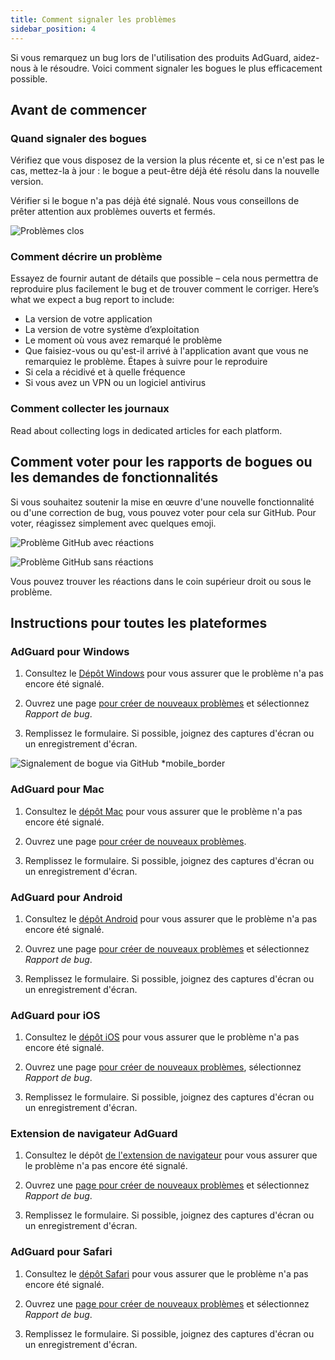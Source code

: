 ```yaml
---
title: Comment signaler les problèmes
sidebar_position: 4
---
```


Si vous remarquez un bug lors de l'utilisation des produits AdGuard, aidez-nous à le résoudre. Voici comment signaler les bogues le plus efficacement possible.

## Avant de commencer

### Quand signaler des bogues

Vérifiez que vous disposez de la version la plus récente et, si ce n'est pas le cas, mettez-la à jour : le bogue a peut-être déjà été résolu dans la nouvelle version.

Vérifier si le bogue n'a pas déjà été signalé. Nous vous conseillons de prêter attention aux problèmes ouverts et fermés.

![Problèmes clos](https://cdn.adtidy.org/content/kb/ad_blocker/general/closed_issues.png)

### Comment décrire un problème

Essayez de fournir autant de détails que possible – cela nous permettra de reproduire plus facilement le bug et de trouver comment le corriger. Here’s what we expect a bug report to include:

- La version de votre application
- La version de votre système d’exploitation
- Le moment où vous avez remarqué le problème
- Que faisiez-vous ou qu'est-il arrivé à l'application avant que vous ne remarquiez le problème. Étapes à suivre pour le reproduire
- Si cela a récidivé et à quelle fréquence
- Si vous avez un VPN ou un logiciel antivirus

### Comment collecter les journaux

Read about collecting logs in dedicated articles for each platform.

## Comment voter pour les rapports de bogues ou les demandes de fonctionnalités

Si vous souhaitez soutenir la mise en œuvre d'une nouvelle fonctionnalité ou d'une correction de bug, vous pouvez voter pour cela sur GitHub. Pour voter, réagissez simplement avec quelques emoji.

![Problème GitHub avec réactions](https://cdn.adtidy.org/content/kb/ad_blocker/general/github_reaction.png)

![Problème GitHub sans réactions](https://cdn.adtidy.org/content/kb/ad_blocker/general/github_reaction2.png)

Vous pouvez trouver les réactions dans le coin supérieur droit ou sous le problème.

## Instructions pour toutes les plateformes

### AdGuard pour Windows

1. Consultez le [Dépôt Windows](https://github.com/AdguardTeam/AdGuardforWindows/issues) pour vous assurer que le problème n'a pas encore été signalé.

2. Ouvrez une page [pour créer de nouveaux problèmes](https://github.com/AdguardTeam/AdguardForWindows/issues/new/choose) et sélectionnez *Rapport de bug*.

3. Remplissez le formulaire. Si possible, joignez des captures d'écran ou un enregistrement d'écran.

![Signalement de bogue via GitHub *mobile_border](https://cdn.adtidy.org/content/kb/ad_blocker/general/windows_gh.png)

### AdGuard pour Mac

1. Consultez le [dépôt Mac](https://github.com/AdguardTeam/AdGuardforMac/issues) pour vous assurer que le problème n'a pas encore été signalé.

2. Ouvrez une page [pour créer de nouveaux problèmes](https://github.com/AdguardTeam/AdguardForMac/issues/new).

3. Remplissez le formulaire. Si possible, joignez des captures d'écran ou un enregistrement d'écran.

### AdGuard pour Android

1. Consultez le [dépôt Android](https://github.com/AdguardTeam/AdGuardforAndroid/issues) pour vous assurer que le problème n'a pas encore été signalé.

2. Ouvrez une page [pour créer de nouveaux problèmes](https://github.com/AdguardTeam/AdguardForAndroid/issues/new/choose) et sélectionnez *Rapport de bug*.

3. Remplissez le formulaire. Si possible, joignez des captures d'écran ou un enregistrement d'écran.

### AdGuard pour iOS

1. Consultez le [dépôt iOS](https://github.com/AdguardTeam/AdGuardforiOS/issues) pour vous assurer que le problème n'a pas encore été signalé.

2. Ouvrez une page [pour créer de nouveaux problèmes](https://github.com/AdguardTeam/AdguardForiOS/issues/new/choose), sélectionnez *Rapport de bug*.

3. Remplissez le formulaire. Si possible, joignez des captures d'écran ou un enregistrement d'écran.

### Extension de navigateur AdGuard

1. Consultez le dépôt [de l'extension de navigateur](https://github.com/AdguardTeam/AdguardBrowserExtension/issues/) pour vous assurer que le problème n'a pas encore été signalé.

2. Ouvrez une [page pour créer de nouveaux problèmes](https://github.com/AdguardTeam/AdguardBrowserExtension/issues/new/choose) et sélectionnez *Rapport de bug*.

3. Remplissez le formulaire. Si possible, joignez des captures d'écran ou un enregistrement d'écran.

### AdGuard pour Safari

1. Consultez le [dépôt Safari](https://github.com/AdguardTeam/AdGuardForSafari/issues) pour vous assurer que le problème n'a pas encore été signalé.

2. Ouvrez une [page pour créer de nouveaux problèmes](https://github.com/AdguardTeam/AdGuardForSafari/issues/new/choose) et sélectionnez *Rapport de bug*.

3. Remplissez le formulaire. Si possible, joignez des captures d'écran ou un enregistrement d'écran.
